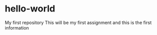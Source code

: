 # hello-world
My first repository
This will be my first assignment and this is the first information
